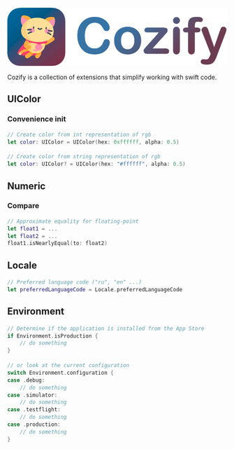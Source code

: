 ![cozify_logo](README.assets/cozify_logo.png)

Cozify is a collection of extensions that simplify working with swift code.

## UIColor

### Convenience init

```swift
// Create color from int representation of rgb
let color: UIColor = UIColor(hex: 0xffffff, alpha: 0.5)

// Create color from string representation of rgb
let color: UIColor? = UIColor(hex: "#ffffff", alpha: 0.5)
```

## Numeric

### Compare

```swift
// Approximate equality for floating-point
let float1 = ...
let float2 = ...
float1.isNearlyEqual(to: float2)
```

## Locale

```swift
// Preferred language code ("ru", "en" ...)
let preferredLanguageCode = Locale.preferredLanguageCode
```

## Environment

```swift
// Determine if the application is installed from the App Store
if Environment.isProduction {
    // do something
}

// or look at the current configuration
switch Environment.configuration {
case .debug:
    // do something
case .simulator:
    // do something
case .testflight:
    // do something
case .production:
    // do something
}
```
